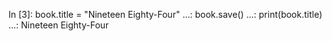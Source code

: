 In [3]: book.title = "Nineteen Eighty-Four"
   ...: book.save()
   ...: print(book.title)
   ...:
Nineteen Eighty-Four